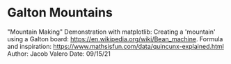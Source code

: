 # Galton Mountains

"Mountain Making" Demonstration with matplotlib: Creating a 'mountain' using a
Galton board: https://en.wikipedia.org/wiki/Bean_machine. Formula
and inspiration: https://www.mathsisfun.com/data/quincunx-explained.html
Author: Jacob Valero
Date: 09/15/21
